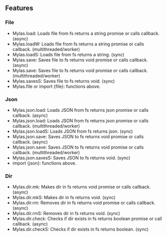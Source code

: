 ## Features

### File
- Mylas.load: Loads file from fs returns a string promise or calls callback. (async)
- Mylas.loadW: Loads file from fs returns a string promise or calls callback. (multithreaded/worker)
- Mylas.loadS: Loads file from fs returns a string. (sync)
- Mylas.save: Saves file to fs returns void promise or calls callback. (async)
- Mylas.save: Saves file to fs returns void promise or calls callback. (multithreaded/worker)
- Mylas.savesS: Saves file to fs returns void. (sync)
- Mylas.file or import {file}: functions above.

### Json
- Mylas.json.load: Loads JSON from fs returns json promise or calls callback. (async)
- Mylas.json.load: Loads JSON from fs returns json promise or calls callback. (multithreaded/worker)
- Mylas.json.loadS: Loads JSON from fs returns json. (sync)
- Mylas.json.save: Saves JSON to fs returns void promise or calls callback. (async)
- Mylas.json.save: Saves JSON to fs returns void promise or calls callback. (multithreaded/worker)
- Mylas.json.savesS: Saves JSON to fs returns void. (sync)
- import {json}: functions above.

### Dir
- Mylas.dir.mk: Makes dir in fs returns void promise or calls callback. (async)
- Mylas.dir.mkS: Makes dir in fs returns void. (sync)
- Mylas.dir.rm: Removes dir in fs returns void promise or calls callback. (async)
- Mylas.dir.rmS: Removes dir in fs returns void. (sync)
- Mylas.dir.check: Checks if dir exists in fs returns boolean promise or call callback. (async)
- Mylas.dir.checkS: Checks if dir exists in fs returns boolean. (sync)
